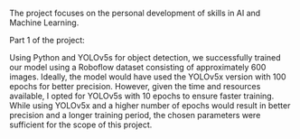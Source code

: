 The project focuses on the personal development of skills in AI and Machine Learning.


Part 1 of the project: 

   Using Python and YOLOv5s for object detection, we successfully trained our model using a Roboflow dataset consisting of approximately 600 images.
   Ideally, the model would have used the YOLOv5x version with 100 epochs for better precision. However, given the time and resources available, I opted for YOLOv5s with 10 epochs to ensure faster training.
   While using YOLOv5x and a higher number of epochs would result in better precision and a longer training period, the chosen parameters were sufficient for the scope of this project.
